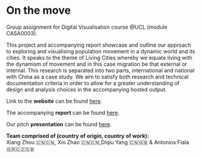 # On the move
Group assignment for Digital Visualisation course @UCL (module CASA0003).

This project and accompanying report showcase and outline our approach to exploring and visualising population movement in a dynamic world and its cities. It speaks to the theme of Living Cities whereby we equate living with the dynamism of movement and in this case migration be that external or internal. This research is separated into two parts, international and national with China as a case study. We aim to satisfy both research and technical documentation criteria in order to allow for a greater understanding of design and analysis choices in the accompanying hosted output.

Link to the **website** can be found [here](https://antoniosfiala.github.io/UCL_Visualisation_Population_Flow/Website).

The accompanying **report** can be found [here](https://github.com/antoniosfiala/UCL_Visualisation_Population_Flow/blob/master/DV_Group_5_report.pdf).

Our pitch **presentation** can be found [here](https://github.com/antoniosfiala/UCL_Visualisation_Population_Flow/blob/master/DV_Group_5_presentation.pdf).

**Team comprised of (country of origin, country of work):**<br> 
Xiang Zhou 🇨🇳🇨🇳, Xin Zhao 🇨🇳🇨🇳,Diqiu Yang 🇨🇳🇬🇧 & Antonios Fiala 🇬🇷🇨🇿🇬🇧
